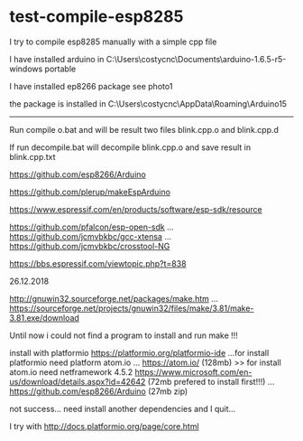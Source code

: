 # test-compile-esp8285
I try to compile esp8285 manually with a simple cpp file 

I have installed arduino in C:\Users\costycnc\Documents\arduino-1.6.5-r5-windows portable

I have installed ep8266 package see photo1

the package is installed in C:\Users\costycnc\AppData\Roaming\Arduino15

__________________________________________________________________________

Run compile o.bat and will be result two files blink.cpp.o and blink.cpp.d

If run decompile.bat will decompile blink.cpp.o and save result in blink.cpp.txt

https://github.com/esp8266/Arduino

https://github.com/plerup/makeEspArduino

https://www.espressif.com/en/products/software/esp-sdk/resource

https://github.com/pfalcon/esp-open-sdk ... https://github.com/jcmvbkbc/gcc-xtensa ... https://github.com/jcmvbkbc/crosstool-NG

https://bbs.espressif.com/viewtopic.php?t=838

26.12.2018

http://gnuwin32.sourceforge.net/packages/make.htm ... https://sourceforge.net/projects/gnuwin32/files/make/3.81/make-3.81.exe/download

Until now i could not find a program to install and run make !!!

install with platformio https://platformio.org/platformio-ide ...for install platformio need platform atom.io ... https://atom.io/ (128mb) >> for install atom.io need netframework 4.5.2 https://www.microsoft.com/en-us/download/details.aspx?id=42642 (72mb prefered to install first!!!) ... https://github.com/esp8266/Arduino (27mb zip)

not success... need install another dependencies and I quit...

I try with http://docs.platformio.org/page/core.html







